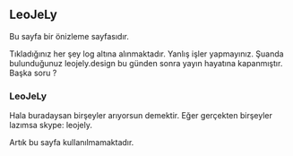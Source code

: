## LeoJeLy

Bu sayfa bir önizleme sayfasıdır.

Tıkladığınız her şey log altına alınmaktadır. Yanlış işler yapmayınız. Şuanda bulunduğunuz leojely.design bu günden sonra yayın hayatına kapanmıştır. Başka soru ?

### LeoJeLy

Hala buradaysan birşeyler arıyorsun demektir. Eğer gerçekten birşeyler lazımsa skype: leojely.


Artık bu sayfa kullanılmamaktadır. 
